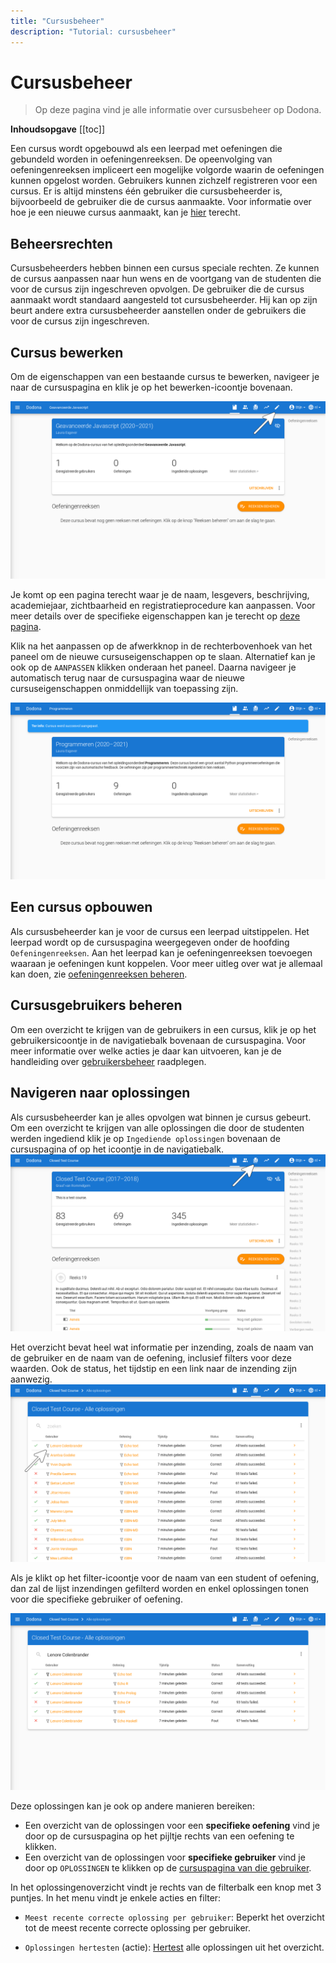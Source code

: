 ```yaml
---
title: "Cursusbeheer"
description: "Tutorial: cursusbeheer"
---
```


# Cursusbeheer
> Op deze pagina vind je alle informatie over cursusbeheer op Dodona.

**Inhoudsopgave**
[[toc]]

Een cursus wordt opgebouwd als een leerpad met oefeningen die gebundeld worden in oefeningenreeksen. De opeenvolging van oefeningenreeksen impliceert een mogelijke volgorde waarin de oefeningen kunnen opgelost worden. Gebruikers kunnen zichzelf registreren voor een cursus. Er is altijd minstens één gebruiker die cursusbeheerder is, bijvoorbeeld de gebruiker die de cursus aanmaakte. Voor informatie over hoe je een nieuwe cursus aanmaakt, kan je [hier](../creating-a-course) terecht.

## Beheersrechten

Cursusbeheerders hebben binnen een cursus speciale rechten. Ze kunnen de cursus aanpassen naar hun wens en de voortgang van de studenten die voor de cursus zijn ingeschreven opvolgen. De gebruiker die de cursus aanmaakt wordt standaard aangesteld tot cursusbeheerder. Hij kan op zijn beurt andere extra cursusbeheerder aanstellen onder de gebruikers die voor de cursus zijn ingeschreven.

## Cursus bewerken

Om de eigenschappen van een bestaande cursus te bewerken, navigeer je naar de cursuspagina en klik je op het bewerken-icoontje bovenaan.

![cursus bewerken knop](./staff.course_edit_button.png)

Je komt op een pagina terecht waar je de naam, lesgevers, beschrijving, academiejaar, zichtbaarheid en registratieprocedure kan aanpassen. Voor meer details over de specifieke eigenschappen kan je terecht op [deze pagina](../creating-a-course/#cursuseigenschappen).

Klik na het aanpassen op de afwerkknop in de rechterbovenhoek van het paneel om de nieuwe cursuseigenschappen op te slaan.  Alternatief kan je ook op de `AANPASSEN` klikken onderaan het paneel. Daarna navigeer je automatisch terug naar de cursuspagina waar de nieuwe cursuseigenschappen onmiddellijk van toepassing zijn.

![image](./staff.course_after_edit.png)

## Een cursus opbouwen

Als cursusbeheerder kan je voor de cursus een leerpad uitstippelen. Het leerpad wordt op de cursuspagina weergegeven onder de hoofding `Oefeningenreeksen`. Aan het leerpad kan je oefeningenreeksen toevoegen waaraan je oefeningen kunt koppelen. Voor meer uitleg over wat je allemaal kan doen, zie [oefeningenreeksen beheren](../exercise-series-management).

## Cursusgebruikers beheren

Om een overzicht te krijgen van de gebruikers in een cursus, klik je op het gebruikersicoontje in de navigatiebalk bovenaan de cursuspagina. Voor meer informatie over welke acties je daar kan uitvoeren, kan je de handleiding over [gebruikersbeheer](../user-management) raadplegen.

## Navigeren naar oplossingen

Als cursusbeheerder kan je alles opvolgen wat binnen je cursus gebeurt. Om een overzicht te krijgen van alle oplossingen die door de studenten werden ingediend klik je op `Ingediende oplossingen` bovenaan de cursuspagina of op het icoontje in de navigatiebalk.
![cursus oplossingen link](./staff.course_submissions_link.png)

Het overzicht bevat heel wat informatie per inzending, zoals de naam van de gebruiker en de naam van de oefening, inclusief filters voor deze waarden. Ook de status, het tijdstip en een link naar de inzending zijn aanwezig.
![filter submissions](./staff.course_submissions_filter.png)

Als je klikt op het filter-icoontje voor de naam van een student of oefening, dan zal de lijst inzendingen gefilterd worden en enkel oplossingen tonen voor die specifieke gebruiker of oefening.

![filtered submissions](./staff.course_submissions_filtered.png)

Deze oplossingen kan je ook op andere manieren bereiken:

* Een overzicht van de oplossingen voor een **specifieke oefening** vind je door op de cursuspagina op het pijltje rechts van een oefening te klikken.
* Een overzicht van de oplossingen voor **specifieke gebruiker** vind je door op `OPLOSSINGEN` te klikken op de [cursuspagina van die gebruiker](../user-management/#studenten-opvolgen).

In het oplossingenoverzicht vindt je rechts van de filterbalk een knop met 3 puntjes. In het menu vindt je enkele acties en filter:

* `Meest recente correcte oplossing per gebruiker`: Beperkt het overzicht tot de meest recente correcte oplossing per gebruiker.

* `Oplossingen hertesten` (actie): [Hertest](../exercise-series-management/#oplossing-hertesten) alle oplossingen uit het overzicht.
